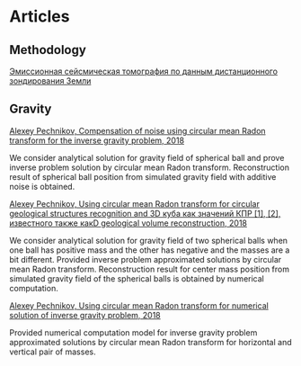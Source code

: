 # Articles

## Methodology

[Эмиссионная сейсмическая томография по данным дистанционного зондирования Земли](methodology.pdf)

## Gravity

[Alexey Pechnikov, Compensation of noise using circular mean Radon transform for the inverse gravity problem, 2018](gravity/sphere_radon.pdf)

We consider analytical solution for gravity field of spherical ball and prove inverse problem solution by circular mean Radon transform. Reconstruction result of spherical ball position from simulated gravity field with additive noise is obtained.

[Alexey Pechnikov, Using circular mean Radon transform for circular geological structures recognition and 3D куба  как значений КПР [1], [2], известного также какD geological volume reconstruction, 2018](gravity/circle_radon.pdf)

We consider analytical solution for gravity field of two spherical balls when one ball has positive mass and the other has negative and the masses are a bit different. Provided inverse problem approximated solutions by circular mean Radon transform. Reconstruction result for center mass position from simulated gravity field of the spherical balls is obtained by numerical computation.

[Alexey Pechnikov, Using circular mean Radon transform for numerical solution of inverse gravity problem, 2018](gravity/pairs_radon.pdf)

Provided numerical computation model for inverse gravity problem approximated solutions by circular mean Radon transform for horizontal and vertical pair of masses.
